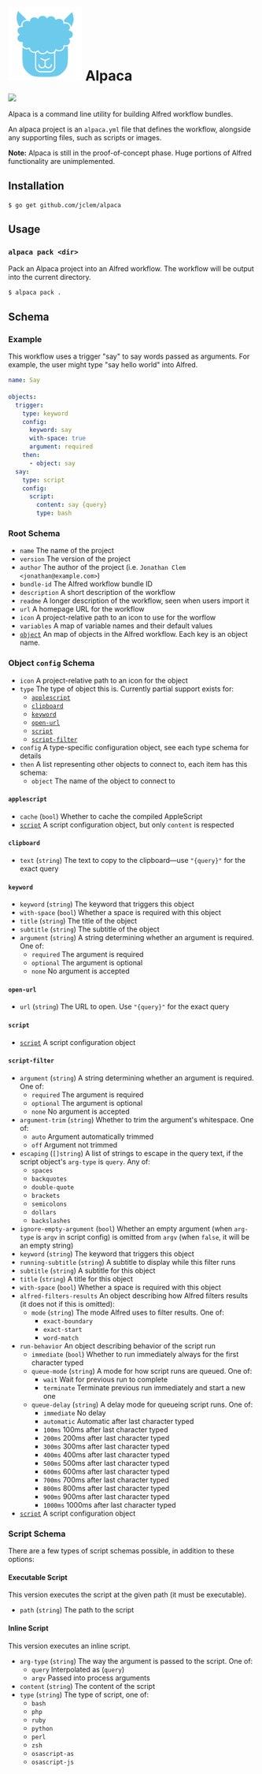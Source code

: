 # <img src="alpaca.svg" width="150" /> Alpaca

![](https://github.com/jclem/alpaca/workflows/.github/workflows/ci.yml/badge.svg)

Alpaca is a command line utility for building Alfred workflow bundles.

An alpaca project is an `alpaca.yml` file that defines the workflow, alongside any supporting files, such as scripts or images.

**Note:** Alpaca is still in the proof-of-concept phase. Huge portions of Alfred functionality are unimplemented.

## Installation

```shell
$ go get github.com/jclem/alpaca
```

## Usage

### `alpaca pack <dir>`

Pack an Alpaca project into an Alfred workflow. The workflow will be output into the current directory.

```shell
$ alpaca pack .
```

## Schema

### Example

This workflow uses a trigger "say" to say words passed as arguments. For example, the user might type "say hello world" into Alfred.

```yaml
name: Say

objects:
  trigger:
    type: keyword
    config:
      keyword: say
      with-space: true
      argument: required
    then:
      - object: say
  say:
    type: script
    config:
      script:
        content: say {query}
        type: bash
```

### Root Schema

- `name` The name of the project
- `version` The version of the project
- `author` The author of the project (i.e. `Jonathan Clem <jonathan@example.com>`)
- `bundle-id` The Alfred workflow bundle ID
- `description` A short description of the workflow
- `readme` A longer description of the workflow, seen when users import it
- `url` A homepage URL for the workflow
- `icon` A project-relative path to an icon to use for the worflow
- `variables` A map of variable names and their default values
- [`object`](#object-config-schema) An map of objects in the Alfred workflow. Each key is an object name.

### Object `config` Schema

- `icon` A project-relative path to an icon for the object
- `type` The type of object this is. Currently partial support exists for:
  - [`applescript`](#applescript)
  - [`clipboard`](#clipboard)
  - [`keyword`](#keyword)
  - [`open-url`](#open-url)
  - [`script`](#script)
  - [`script-filter`](#script-filter)
- `config` A type-specific configuration object, see each type schema for details
- `then` A list representing other objects to connect to, each item has this schema:
  - `object` The name of the object to connect to

#### `applescript`

- `cache` (`bool`) Whether to cache the compiled AppleScript
- [`script`](#script-schema) A script configuration object, but only `content` is respected

#### `clipboard`

- `text` (`string`) The text to copy to the clipboard—use `"{query}"` for the exact query

#### `keyword`

- `keyword` (`string`) The keyword that triggers this object
- `with-space` (`bool`) Whether a space is required with this object
- `title` (`string`) The title of the object
- `subtitle` (`string`) The subtitle of the object
- `argument` (`string`) A string determining whether an argument is required. One of:
  - `required` The argument is required
  - `optional` The argument is optional
  - `none` No argument is accepted

#### `open-url`

- `url` (`string`) The URL to open. Use `"{query}"` for the exact query

#### `script`

- [`script`](#script-schema) A script configuration object

#### `script-filter`

- `argument` (`string`) A string determining whether an argument is required. One of:
  - `required` The argument is required
  - `optional` The argument is optional
  - `none` No argument is accepted
- `argument-trim` (`string`) Whether to trim the argument's whitespace. One of:
  - `auto` Argument automatically trimmed
  - `off` Argument not trimmed
- `escaping` (`[]string`) A list of strings to escape in the query text, if the script object's `arg-type` is `query`. Any of:
  - `spaces`
  - `backquotes`
  - `double-quote`
  - `brackets`
  - `semicolons`
  - `dollars`
  - `backslashes`
- `ignore-empty-argument` (`bool`) Whether an empty argument (when `arg-type` is `argv` in script config) is omitted from `argv` (when `false`, it will be an empty string)
- `keyword` (`string`) The keyword that triggers this object
- `running-subtitle` (`string`) A subtitle to display while this filter runs
- `subtitle` (`string`) A subtitle for this object
- `title` (`string`) A title for this object
- `with-space` (`bool`) Whether a space is required with this object
- `alfred-filters-results` An object describing how Alfred filters results (it does not if this is omitted):
  - `mode` (`string`) The mode Alfred uses to filter results. One of:
    - `exact-boundary`
    - `exact-start`
    - `word-match`
- `run-behavior` An object describing behavior of the script run
  - `immediate` (`bool`) Whether to run immediately always for the first character typed
  - `queue-mode` (`string`) A mode for how script runs are queued. One of:
    - `wait` Wait for previous run to complete
    - `terminate` Terminate previous run immediately and start a new one
  - `queue-delay` (`string`) A delay mode for queueing script runs. One of:
    - `immediate` No delay
    - `automatic` Automatic after last character typed
    - `100ms` 100ms after last character typed
    - `200ms` 200ms after last character typed
    - `300ms` 300ms after last character typed
    - `400ms` 400ms after last character typed
    - `500ms` 500ms after last character typed
    - `600ms` 600ms after last character typed
    - `700ms` 700ms after last character typed
    - `800ms` 800ms after last character typed
    - `900ms` 900ms after last character typed
    - `1000ms` 1000ms after last character typed
- [`script`](#script-schema) A script configuration object

### Script Schema

There are a few types of script schemas possible, in addition to these options:

#### Executable Script

This version executes the script at the given path (it must be executable).

- `path` (`string`) The path to the script

#### Inline Script

This version executes an inline script.

- `arg-type` (`string`) The way the argument is passed to the script. One of:
  - `query` Interpolated as (`query`)
  - `argv` Passed into process arguments
- `content` (`string`) The content of the script
- `type` (`string`) The type of script, one of:
  - `bash`
  - `php`
  - `ruby`
  - `python`
  - `perl`
  - `zsh`
  - `osascript-as`
  - `osascript-js`
